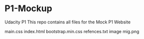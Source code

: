 # P1-Mockup
Udacity P1
This repo contains all files for the Mock P1 Website

main.css
index.html
bootstrap.min.css
refences.txt
image mig.png
